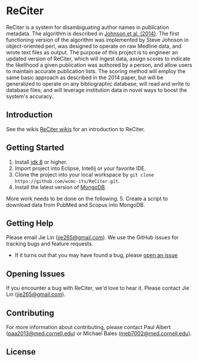 # ReCiter

ReCiter is a system for disambiguating author names in publication metadata. The algorithm is described in [Johnson et al. (2014)](https://github.com/wcmc-its/ReCiter/blob/master/docs/Original_ReCiter_paper.pdf). The first functioning version of the algorithm was implemented by Steve Johnson in object-oriented perl, was designed to operate on raw Medline data, and wrote text files as output. The purpose of this project is to engineer an updated version of ReCiter, which will ingest data, assign scores to indicate the likelihood a given publication was authored by a person, and allow users to maintain accurate publication lists. The scoring method will employ the same basic approach as described in the 2014 paper, but will be generalized to operate on any bibliographic database; will read and write to database files; and will leverage institution data in novel ways to boost the system's accuracy..

## Introduction

See the wikis [ReCiter wikis](https://github.com/wcmc-its/ReCiter/wiki) for an introduction to ReCiter.

## Getting Started

1. Install [jdk 8](http://www.oracle.com/technetwork/java/javase/downloads/index-jsp-138363.html) or higher.
2. Import project into Eclipse, Intellij or your favorite IDE.
3. Clone the project into your local workspace by `git clone https://github.com/wcmc-its/ReCiter.git`.
4. Install the latest version of [MongoDB](https://www.mongodb.com/download-center).

More work needs to be done on the following:
5. Create a script to download data from PubMed and Scopus into MongoDB.

## Getting Help

Please email Jie Lin (jie265@gmail.com). We use the GitHub issues for tracking bugs and feature requests.

- If it turns out that you may have found a bug, please [open an issue](#opening-issues)

## Opening Issues

If you encounter a bug with ReCiter, we'd love to hear it. Please contact Jie Lin (jie265@gmail.com).

## Contributing

For more information about contributing, please contact Paul Albert (paa2013@med.cornell.edu) or Michael Bales (meb7002@med.cornell.edu).

## License

